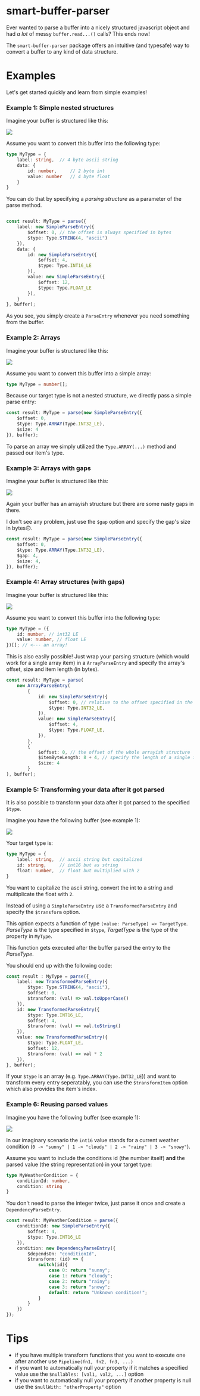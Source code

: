 # smart-buffer-parser

Ever wanted to parse a buffer into a nicely structured javascript object and had _a lot_ of messy `buffer.read...()` calls? This ends now!

The `smart-buffer-parser` package offers an intuitive (and typesafe) way to convert a buffer to any kind of data structure.

# Examples

Let's get started quickly and learn from simple examples!

### Example 1: Simple nested structures

Imagine your buffer is structured like this:

![](./screenshots/1.jpg)

Assume you want to convert this buffer into the following type: 

```ts
type MyType = {
    label: string,  // 4 byte ascii string
    data: {
        id: number,     // 2 byte int
        value: number   // 4 byte float
    }
}
```

You can do that by specifying a _parsing structure_ as a parameter of the parse method.

```ts

const result: MyType = parse({
    label: new SimpleParseEntry({
        $offset: 0, // the offset is always specified in bytes
        $type: Type.STRING(4, "ascii")
    }),
    data: {
        id: new SimpleParseEntry({
            $offset: 4,
            $type: Type.INT16_LE
        }),
        value: new SimpleParseEntry({
            $offset: 12,
            $type: Type.FLOAT_LE
        }),
    }
}, buffer);
```

As you see, you simply create a `ParseEntry` whenever you need something from the buffer.

### Example 2: Arrays

Imagine your buffer is structured like this:

![](./screenshots/2.jpg)

Assume you want to convert this buffer into a simple array: 

```ts
type MyType = number[];
```

Because our target type is not a nested structure, we directly pass a simple parse entry:

```ts
const result: MyType = parse(new SimpleParseEntry({
    $offset: 0,
    $type: Type.ARRAY(Type.INT32_LE),
    $size: 4
}), buffer);
```

To parse an array we simply utilized the `Type.ARRAY(...)` method and passed our item's type.

### Example 3: Arrays with gaps

Imagine your buffer is structured like this:

![](./screenshots/3.jpg)

Again your buffer has an arrayish structure but there are some nasty gaps in there.

I don't see any problem, just use the `$gap` option and specify the gap's size in bytes🙃.
```ts
const result: MyType = parse(new SimpleParseEntry({
    $offset: 0,
    $type: Type.ARRAY(Type.INT32_LE),
    $gap: 4,
    $size: 4,
}), buffer);
```

### Example 4: Array structures (with gaps)

Imagine your buffer is structured like this:

![](./screenshots/4.jpg)

Assume you want to convert this buffer into the following type: 

```ts
type MyType = ({
    id: number, // int32 LE
    value: number, // float LE
})[]; // <--- an array!
```

This is also easily possible! Just wrap your parsing structure (which would work for a single array item) in a `ArrayParseEntry` and specify the array's offset, size and item length (in bytes).


```ts
const result: MyType = parse(
    new ArrayParseEntry(
        {
            id: new SimpleParseEntry({
                $offset: 0, // relative to the offset specified in the array options
                $type: Type.INT32_LE,
            }),
            value: new SimpleParseEntry({
                $offset: 4,
                $type: Type.FLOAT_LE,
            }),
        }, 
        {
            $offset: 0, // the offset of the whole arrayish structure
            $itemByteLength: 8 + 4, // specify the length of a single item + the gap
            $size: 4
        }           
), buffer);
```

### Example 5: Transforming your data after it got parsed

It is also possible to transform your data after it got parsed to the specified `$type`.

Imagine you have the following buffer (see example 1):

![](./screenshots/1.jpg)

Your target type is:

```ts
type MyType = {
    label: string,  // ascii string but capitalized
    id: string,     // int16 but as string
    float: number,  // float but multiplied with 2
}
```

You want to capitalize the ascii string, convert the int to a string and multiplicate the float with `2`.

Instead of using a `SimpleParseEntry` use a `TransformedParseEntry` and specify the `$transform` option.

This option expects a function of type `(value: ParseType) => TargetType`. _ParseType_ is the type specified in `$type`, _TargetType_ is the type of the property in `MyType`. 

This function gets executed after the buffer parsed the entry to the _ParseType_.


You should end up with the following code:
```ts
const result : MyType = parse({
    label: new TransformedParseEntry({
        $type: Type.STRING(4, "ascii"),
        $offset: 0,
        $transform: (val) => val.toUpperCase()
    }),
    id: new TransformedParseEntry({
        $type: Type.INT16_LE,
        $offset: 4,
        $transform: (val) => val.toString()
    }),
    value: new TransformedParseEntry({
        $type: Type.FLOAT_LE,
        $offset: 12,
        $transform: (val) => val * 2
    }),
}, buffer);
```

If your `$type` is an array (e.g. `Type.ARRAY(Type.INT32_LE`)) and want to transform every entry seperatably, you can use the `$transformItem` option which also provides the item's index.


### Example 6: Reusing parsed values

Imagine you have the following buffer (see example 1):

![](./screenshots/1.jpg)

In our imaginary scenario the `int16` value stands for a current weather condition (`0 -> "sunny" | 1 -> "cloudy" | 2 -> "rainy" | 3 -> "snowy"`).

Assume you want to include the conditions id (the number itself) **and**  the parsed value (the string representation) in your target type:

```ts
type MyWeatherCondition = {
    conditionId: number,
    condition: string
}
```

You don't need to parse the integer twice, just parse it once and create a `DependencyParseEntry`.


```ts
const result: MyWeatherCondition = parse({
    conditionId: new SimpleParseEntry({
        $offset: 4,
        $type: Type.INT16_LE
    }),
    condition: new DependencyParseEntry({
        $dependsOn: "conditionId",
        $transform: (id) => {
            switch(id){
                case 0: return "sunny";
                case 1: return "cloudy";
                case 2: return "rainy";
                case 3: return "snowy";
                default: return "Unknown condition!";
            }
        }
    })
});
```

# Tips

- if you have multiple transform functions that you want to execute one after another use `Pipeline(fn1, fn2, fn3, ...)`
- if you want to automatically null your property if it matches a specified value use the `$nullables: [val1, val2, ...]` option
- if you want to automatically null your property if another property is null use the `$nullWith: "otherProperty"` option
